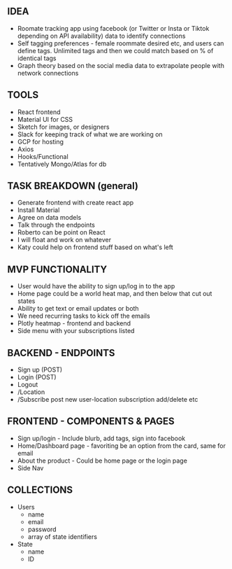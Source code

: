 ## IDEA 
- Roomate tracking app using facebook (or Twitter or Insta or Tiktok depending on API availability) data to identify connections 
- Self tagging preferences - female roommate desired etc, and users can define tags. Unlimited tags and then we could match 
based on % of identical tags 
- Graph theory based on the social media data to extrapolate people with network connections 

## TOOLS 
- React frontend 
- Material UI for CSS 
- Sketch for images, or designers 
- Slack for keeping track of what we are working on 
- GCP for hosting 
- Axios 
- Hooks/Functional 
- Tentatively Mongo/Atlas for db 

## TASK BREAKDOWN (general) 
- Generate frontend with create react app
- Install Material 
- Agree on data models 
- Talk through the endpoints 
- Roberto can be point on React 
- I will float and work on whatever 
- Katy could help on frontend stuff based on what's left 

## MVP FUNCTIONALITY 
- User would have the ability to sign up/log in to the app 
- Home page could be a world heat map, and then below that cut out states 
- Ability to get text or email updates or both 
- We need recurring tasks to kick off the emails 
- Plotly heatmap - frontend and backend 
- Side menu with your subscriptions listed 

## BACKEND - ENDPOINTS 
- Sign up (POST)
- Login (POST) 
- Logout 
- /Location 
- /Subscribe post new user-location subscription add/delete etc 

## FRONTEND - COMPONENTS & PAGES 
- Sign up/login - Include blurb, add tags, sign into facebook 
- Home/Dashboard page - favoriting be an option from the card, same for email  
- About the product - Could be home page or the login page
- Side Nav 

## COLLECTIONS 
- Users 
  - name 
  - email 
  - password
  - array of state identifiers 
- State 
  - name 
  - ID 
  